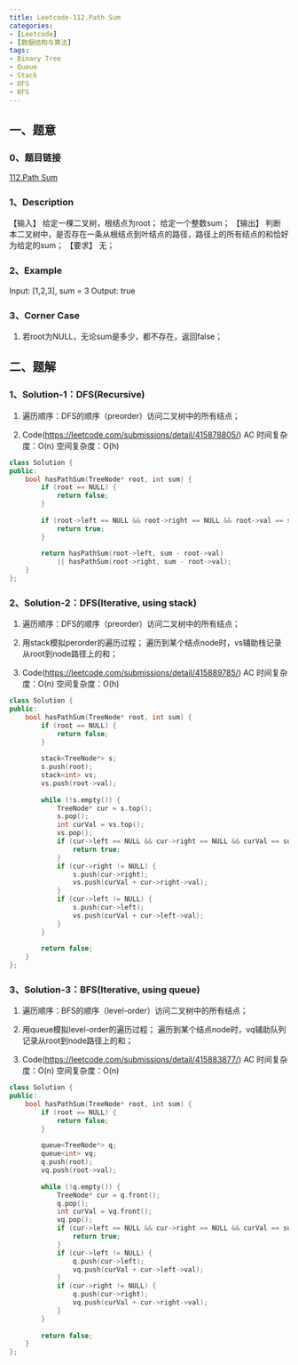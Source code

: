 ```yaml
---
title: Leetcode-112.Path Sum
categories: 
- [Leetcode]
- [数据结构与算法]
tags: 
- Binary Tree
- Queue
- Stack
- DFS
- BFS
---
```


## 一、题意

### 0、题目链接
[112.Path Sum](https://leetcode.com/problems/path-sum/)

### 1、Description
【输入】
给定一棵二叉树，根结点为root；
给定一个整数sum；
【输出】
判断本二叉树中，是否存在一条从根结点到叶结点的路径，路径上的所有结点的和恰好为给定的sum；
【要求】
无；

### 2、Example
Input:  [1,2,3], sum = 3
Output: true

<!-- more -->

### 3、Corner Case
1. 若root为NULL，无论sum是多少，都不存在，返回false；

## 二、题解

### 1、Solution-1：DFS(Recursive)
1. 遍历顺序：DFS的顺序（preorder）访问二叉树中的所有结点；

2. Code(https://leetcode.com/submissions/detail/415878805/)
AC
时间复杂度：O(n)
空间复杂度：O(h)
```C++
class Solution {
public:
    bool hasPathSum(TreeNode* root, int sum) {
        if (root == NULL) {
            return false;
        }
        
        if (root->left == NULL && root->right == NULL && root->val == sum) {
            return true;
        }
        
        return hasPathSum(root->left, sum - root->val) 
            || hasPathSum(root->right, sum - root->val);
    }
};
```

### 2、Solution-2：DFS(Iterative, using stack)
1. 遍历顺序：DFS的顺序（preorder）访问二叉树中的所有结点；

2. 用stack模拟perorder的遍历过程；
遍历到某个结点node时，vs辅助栈记录从root到node路径上的和；

3. Code(https://leetcode.com/submissions/detail/415889785/)
AC
时间复杂度：O(n)
空间复杂度：O(h)
```C++
class Solution {
public:
    bool hasPathSum(TreeNode* root, int sum) {
        if (root == NULL) {
            return false;
        }
        
        stack<TreeNode*> s;
        s.push(root);
        stack<int> vs;
        vs.push(root->val);
        
        while (!s.empty()) {
            TreeNode* cur = s.top();
            s.pop();
            int curVal = vs.top();
            vs.pop();
            if (cur->left == NULL && cur->right == NULL && curVal == sum) {
                return true;
            }
            if (cur->right != NULL) {
                s.push(cur->right);
                vs.push(curVal + cur->right->val);
            }
            if (cur->left != NULL) {
                s.push(cur->left);
                vs.push(curVal + cur->left->val);
            }
        }
        
        return false;
    }
};
```

### 3、Solution-3：BFS(Iterative, using queue)
1. 遍历顺序：BFS的顺序（level-order）访问二叉树中的所有结点；

2. 用queue模拟level-order的遍历过程；
遍历到某个结点node时，vq辅助队列记录从root到node路径上的和；

3. Code(https://leetcode.com/submissions/detail/415883877/)
AC
时间复杂度：O(n)
空间复杂度：O(n)
```C++
class Solution {
public:
    bool hasPathSum(TreeNode* root, int sum) {
        if (root == NULL) {
            return false;
        }
        
        queue<TreeNode*> q;
        queue<int> vq;
        q.push(root);
        vq.push(root->val);
        
        while (!q.empty()) {
            TreeNode* cur = q.front();
            q.pop();
            int curVal = vq.front();
            vq.pop();
            if (cur->left == NULL && cur->right == NULL && curVal == sum) {
                return true;
            }
            if (cur->left != NULL) {
                q.push(cur->left);
                vq.push(curVal + cur->left->val);
            }
            if (cur->right != NULL) {
                q.push(cur->right);
                vq.push(curVal + cur->right->val);
            }
        }
        
        return false;
    }
};
```